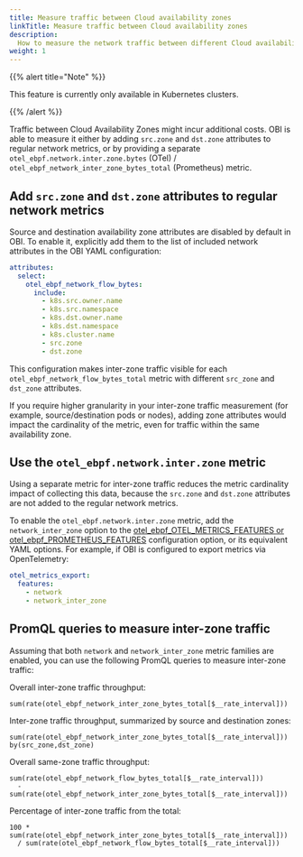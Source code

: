 ```yaml
---
title: Measure traffic between Cloud availability zones
linkTitle: Measure traffic between Cloud availability zones
description:
  How to measure the network traffic between different Cloud availability zones
weight: 1
---
```


{{% alert title="Note" %}}

This feature is currently only available in Kubernetes clusters.

{{% /alert %}}

Traffic between Cloud Availability Zones might incur additional costs. OBI is
able to measure it either by adding `src.zone` and `dst.zone` attributes to
regular network metrics, or by providing a separate
`otel_ebpf.network.inter.zone.bytes` (OTel) /
`otel_ebpf_network_inter_zone_bytes_total` (Prometheus) metric.

## Add `src.zone` and `dst.zone` attributes to regular network metrics

Source and destination availability zone attributes are disabled by default in
OBI. To enable it, explicitly add them to the list of included network
attributes in the OBI YAML configuration:

```yaml
attributes:
  select:
    otel_ebpf_network_flow_bytes:
      include:
        - k8s.src.owner.name
        - k8s.src.namespace
        - k8s.dst.owner.name
        - k8s.dst.namespace
        - k8s.cluster.name
        - src.zone
        - dst.zone
```

This configuration makes inter-zone traffic visible for each
`otel_ebpf_network_flow_bytes_total` metric with different `src_zone` and
`dst_zone` attributes.

If you require higher granularity in your inter-zone traffic measurement (for
example, source/destination pods or nodes), adding zone attributes would impact
the cardinality of the metric, even for traffic within the same availability
zone.

## Use the `otel_ebpf.network.inter.zone` metric

Using a separate metric for inter-zone traffic reduces the metric cardinality
impact of collecting this data, because the `src.zone` and `dst.zone` attributes
are not added to the regular network metrics.

To enable the `otel_ebpf.network.inter.zone` metric, add the
`network_inter_zone` option to the
[otel_ebpf_OTEL_METRICS_FEATURES or otel_ebpf_PROMETHEUS_FEATURES](../../configure/export-data/)
configuration option, or its equivalent YAML options. For example, if OBI is
configured to export metrics via OpenTelemetry:

```yaml
otel_metrics_export:
  features:
    - network
    - network_inter_zone
```

## PromQL queries to measure inter-zone traffic

Assuming that both `network` and `network_inter_zone` metric families are
enabled, you can use the following PromQL queries to measure inter-zone traffic:

Overall inter-zone traffic throughput:

```promql
sum(rate(otel_ebpf_network_inter_zone_bytes_total[$__rate_interval]))
```

Inter-zone traffic throughput, summarized by source and destination zones:

```promql
sum(rate(otel_ebpf_network_inter_zone_bytes_total[$__rate_interval])) by(src_zone,dst_zone)
```

Overall same-zone traffic throughput:

```promql
sum(rate(otel_ebpf_network_flow_bytes_total[$__rate_interval]))
  - sum(rate(otel_ebpf_network_inter_zone_bytes_total[$__rate_interval]))
```

Percentage of inter-zone traffic from the total:

```promql
100 * sum(rate(otel_ebpf_network_inter_zone_bytes_total[$__rate_interval]))
  / sum(rate(otel_ebpf_network_flow_bytes_total[$__rate_interval]))
```
